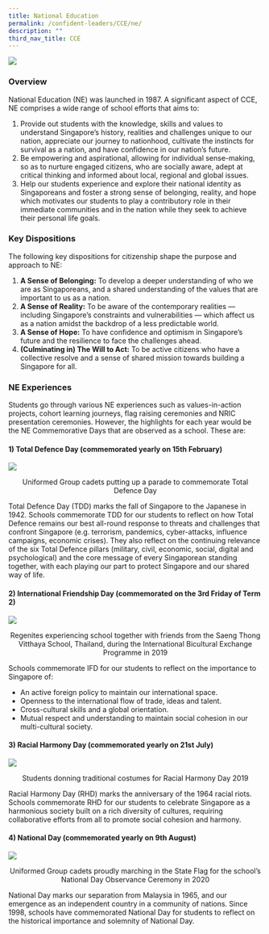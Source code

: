 ```yaml
---
title: National Education
permalink: /confident-leaders/CCE/ne/
description: ""
third_nav_title: CCE
---
```

![](/images/National-Education-2021.png)

### Overview
National Education (NE) was launched in 1987. A significant aspect of CCE, NE comprises a wide range of school efforts that aims to:

1. Provide out students with the knowledge, skills and values to understand Singapore’s history, realities and challenges unique to our nation, appreciate our journey to nationhood, cultivate the instincts for survival as a nation, and have confidence in our nation’s future.
2. Be empowering and aspirational, allowing for individual sense-making, so as to nurture engaged citizens, who are socially aware, adept at critical thinking and informed about local, regional and global issues.
3. Help our students experience and explore their national identity as Singaporeans and foster a strong sense of belonging, reality, and hope which motivates our students to play a contributory role in their immediate communities and in the nation while they seek to achieve their personal life goals.

### Key Dispositions

The following key dispositions for citizenship shape the purpose and approach to NE:

1. **A Sense of Belonging:** To develop a deeper understanding of who we are as Singaporeans, and a shared understanding of the values that are important to us as a nation.
2. **A Sense of Reality:** To be aware of the contemporary realities — including Singapore’s constraints and vulnerabilities — which affect us as a nation amidst the backdrop of a less predictable world.
3. **A Sense of Hope:** To have confidence and optimism in Singapore’s future and the resilience to face the challenges ahead.
4. **(Culminating in) The Will to Act:** To be active citizens who have a collective resolve and a sense of shared mission towards building a Singapore for all.

### NE Experiences

Students go through various NE experiences such as values-in-action projects, cohort learning journeys, flag raising ceremonies and NRIC presentation ceremonies. However, the highlights for each year would be the NE Commemorative Days that are observed as a school. These are:

#### 1) Total Defence Day (commemorated yearly on 15th February)

![](/images/uniform-groups_total-defense-day-2021.jpg)
<center>Uniformed Group cadets putting up a parade to commemorate Total Defence Day </center>

Total Defence Day (TDD) marks the fall of Singapore to the Japanese in 1942. Schools commemorate TDD for our students to reflect on how Total Defence remains our best all-round response to threats and challenges that confront Singapore (e.g. terrorism, pandemics, cyber-attacks, influence campaigns, economic crises). They also reflect on the continuing relevance of the six Total Defence pillars (military, civil, economic, social, digital and psychological) and the core message of every Singaporean standing together, with each playing our part to protect Singapore and our shared way of life.

#### 2) International Friendship Day (commemorated on the 3rd Friday of Term 2)

![](/images/international-bilateral-exchange-programme-2019-1152x1536.jpg)
<center>Regenites experiencing school together with friends from the Saeng Thong Vitthaya School, Thailand, during the International Bicultural Exchange Programme in 2019</center>

Schools commemorate IFD for our students to reflect on the importance to Singapore of:

* An active foreign policy to maintain our international space.  
* Openness to the international flow of trade, ideas and talent.  
* Cross-cultural skills and a global orientation.  
* Mutual respect and understanding to maintain social cohesion in our multi-cultural society.

#### 3) Racial Harmony Day (commemorated yearly on 21st July)

![](/images/racial-harmony-day-2019.jpg)
<center>Students donning traditional costumes for Racial Harmony Day 2019</center>

Racial Harmony Day (RHD) marks the anniversary of the 1964 racial riots. Schools commemorate RHD for our students to celebrate Singapore as a harmonious society built on a rich diversity of cultures, requiring collaborative efforts from all to promote social cohesion and harmony.

#### 4) National Day (commemorated yearly on 9th August)

![](/images/regent-uniform-group-cadets-w-state-flag.jpg)
<center>Uniformed Group cadets proudly marching in the State Flag for the school’s National Day Observance Ceremony in 2020</center>

National Day marks our separation from Malaysia in 1965, and our emergence as an independent country in a community of nations. Since 1998, schools have commemorated National Day for students to reflect on the historical importance and solemnity of National Day.